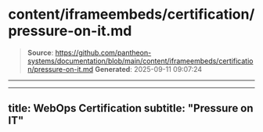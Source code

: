# content/iframeembeds/certification/pressure-on-it.md

> **Source**: https://github.com/pantheon-systems/documentation/blob/main/content/iframeembeds/certification/pressure-on-it.md
> **Generated**: 2025-09-11 09:07:24

---

---
title: WebOps Certification
subtitle: "Pressure on IT"
---

<Partial file="certification-guide/pressure-on-it.md" />
